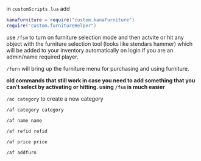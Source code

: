 in `customScripts.lua` add 
```lua
kanaFurniture = require("custom.kanaFurniture")
require("custom.furnitureHelper")
```


use `/fsm` to turn on furniture selection mode and then actvite or hit any object with the furniture selection tool (looks like stendars hammer) which will be added to your inventory automatically on login if you are an admin/name required player.

`/furn` will bring up the furniture menu for purchasing and using furniture.

**old commands that still work in case you need to add something that you can't select by activating or hitting. using `/fsm` is much easier**

`/ac category` to create a new category 

`/af category category` 

`/af name name` 

`/af refid refid`

`/af price price`

`/af addfurn`
